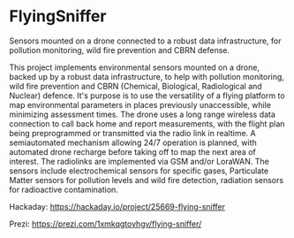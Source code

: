 # FlyingSniffer
Sensors mounted on a drone connected to a robust data infrastructure, for pollution monitoring, wild fire prevention and CBRN defense.

This project implements environmental sensors mounted on a drone, backed up by a robust data infrastructure, to help with pollution monitoring, wild fire prevention and CBRN (Chemical, Biological, Radiological and Nuclear) defence.
It's purpose is to use the versatility of a flying platform to map environmental parameters in places previously unaccessible, while minimizing assessment times.
The drone uses a long range wireless data connection to call back home and report measurements, with the flight plan being preprogrammed or transmitted via the radio link in realtime. A semiautomated mechanism allowing 24/7 operation is planned, with automated drone recharge before taking off to map the next area of interest. The radiolinks are implemented via GSM and/or LoraWAN.
The sensors include electrochemical sensors for specific gases, Particulate Matter sensors for pollution levels and wild fire detection, radiation sensors for radioactive contamination.

Hackaday: 
https://hackaday.io/project/25669-flying-sniffer

Prezi: 
https://prezi.com/1xmkqgtovhgv/flying-sniffer/